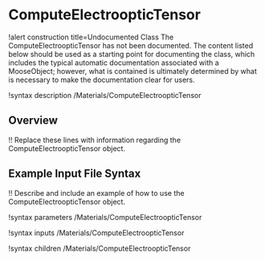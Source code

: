 # ComputeElectroopticTensor

!alert construction title=Undocumented Class
The ComputeElectroopticTensor has not been documented. The content listed below should be used as a starting point for
documenting the class, which includes the typical automatic documentation associated with a
MooseObject; however, what is contained is ultimately determined by what is necessary to make the
documentation clear for users.

!syntax description /Materials/ComputeElectroopticTensor

## Overview

!! Replace these lines with information regarding the ComputeElectroopticTensor object.

## Example Input File Syntax

!! Describe and include an example of how to use the ComputeElectroopticTensor object.

!syntax parameters /Materials/ComputeElectroopticTensor

!syntax inputs /Materials/ComputeElectroopticTensor

!syntax children /Materials/ComputeElectroopticTensor
